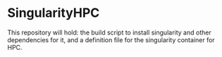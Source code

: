 # SingularityHPC
This repository will hold: the build script to install singularity and other dependencies for it, and a definition file for the singularity container for HPC.
